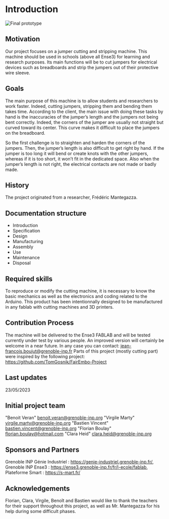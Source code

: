 # Introduction

![Final prototype](https://github.com/BenoitGI/Jumper-Machine-/blob/main/Sources/Images/Final%20prototype.jpg)

## Motivation

Our project focuses on a jumper cutting and stripping machine.
This machine should be used in schools (above all Ense3) for learning and research purposes.
Its main functions will be to cut jumpers for electrical devices such as breadboards and strip the jumpers out of their protective wire sleeve.

## Goals

The main purpose of this machine is to allow students and researchers to work faster.
Indeed, cutting jumpers, stripping them and bending them takes time.
According to the client, the main issue with doing these tasks by hand is the inaccuracies of the jumper’s length and the jumpers not being bent correctly.
Indeed, the corners of the jumper are usually not straight but curved toward its center. This curve makes it difficult to place the jumpers on the breadboard. 

So the first challenge is to straighten and harden the corners of the jumpers.
Then, the jumper’s length is also difficult to get right by hand.
If the jumper is too long it will bend or create knots with the other jumpers, whereas if it is too short, it won’t fit in the dedicated space.
Also when the jumper’s length is not right, the electrical contacts are not made or badly made.

## History

The project originated from a researcher, Frédéric Mantegazza.

## Documentation structure

- Introduction
- Specification
- Design 
- Manufacturing
- Assembly
- Use
- Maintenance
- Disposal

## Required skills

To reproduce or modify the cutting machine, it is necessary to know the basic mechanics as well as the electronics and coding related to the Arduino.
This product has been intentionnally designed to be manufactured in any fablab with cutting machines and 3D printers.

## Contribution Process

The machine will be delivered to the Ense3 FABLAB and will be tested currently under test by various people.
An improved version will certainly be welcome in a near future.
In any case you can contact: jean-francois.boujut@grenoble-inp.fr
Parts of this project (mostly cutting part) were inspired by the following project: https://github.com/TomGosnik/FairEmbo-Project

## Last updates 

23/05/2023

## Initial project team

"Benoit Veran" benoit.veran@grenoble-inp.org
"Virgile Marty" virgile.marty@grenoble-inp.org
"Bastien Vincent" bastien.vincent@grenoble-inp.org
"Florian Boulay" florian.boulay@hotmail.com
"Clara Heid" clara.heid@grenoble-inp.org

## Sponsors and Partners

Grenoble INP Génie Industriel : https://genie-industriel.grenoble-inp.fr/,
Grenoble INP Ense3 : https://ense3.grenoble-inp.fr/fr/l-ecole/fablab,
Plateforme Smart : https://s-mart.fr/

## Acknowledgements

Florian, Clara, Virgile, Benoît and Bastien would like to thank the teachers for their support throughout this project, as well as Mr. Mantegazza for his help during some difficult phases.
